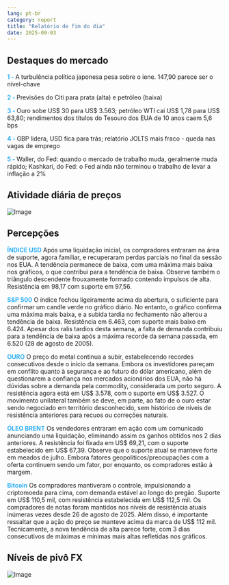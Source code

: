 ```yaml
---
lang: pt-br
category: report
title: "Relatório de fim do dia"
date: 2025-09-03
---
```



<h2>Destaques do mercado</h2>
<strong style="color: #2caef7;">1 - </strong> A turbulência política japonesa pesa sobre o iene. 147,90 parece ser o nível-chave

<strong style="color: #2caef7;">2 - </strong> Previsões do Citi para prata (alta) e petróleo (baixa)


<strong style="color: #2caef7;">3 - </strong> Ouro sobe US$ 30 para US$ 3.563; petróleo WTI cai US$ 1,78 para US$ 63,80; rendimentos dos títulos do Tesouro dos EUA de 10 anos caem 5,6 bps

<strong style="color: #2caef7;">4 - </strong> GBP lidera, USD fica para trás; relatório JOLTS mais fraco - queda nas vagas de emprego

<strong style="color: #2caef7;">5 - </strong> Waller, do Fed: quando o mercado de trabalho muda, geralmente muda rápido; Kashkari, do Fed: o Fed ainda não terminou o trabalho de levar a inflação a 2%




<h2>Atividade diária de preços</h2>
<img src="https://markleighedu.github.io/img/Sep-2025/03-Sep-2025/price.jpg" alt="Image"/>

<h2>Percepções</h2>
<strong style="color: #2caef7;">ÍNDICE USD</strong> Após uma liquidação inicial, os compradores entraram na área de suporte, agora familiar, e recuperaram perdas parciais no final da sessão nos EUA. A tendência permanece de baixa, com uma máxima mais baixa nos gráficos, o que contribui para a tendência de baixa. Observe também o triângulo descendente frouxamente formado contendo impulsos de alta. Resistência em 98,17 com suporte em 97,56.

<strong style="color: #2caef7;">S&P 500</strong> O índice fechou ligeiramente acima da abertura, o suficiente para confirmar um candle verde no gráfico diário. No entanto, o gráfico confirma uma máxima mais baixa, e a subida tardia no fechamento não alterou a tendência de baixa. Resistência em 6.463, com suporte mais baixo em 6.424. Apesar dos ralis tardios desta semana, a falta de demanda contribuiu para a tendência de baixa após a máxima recorde da semana passada, em 6.520 (28 de agosto de 2005).

<strong style="color: #2caef7;">OURO</strong> O preço do metal continua a subir, estabelecendo recordes consecutivos desde o início da semana. Embora os investidores pareçam em conflito quanto à segurança e ao futuro do dólar americano, além de questionarem a confiança nos mercados acionários dos EUA, não há dúvidas sobre a demanda pela commodity, considerada um porto seguro. A resistência agora está em US$ 3.578, com o suporte em US$ 3.527. O movimento unilateral também se deve, em parte, ao fato de o ouro estar sendo negociado em território desconhecido, sem histórico de níveis de resistência anteriores para recuos ou correções naturais.

<strong style="color: #2caef7;">ÓLEO BRENT</strong> Os vendedores entraram em ação com um comunicado anunciando uma liquidação, eliminando assim os ganhos obtidos nos 2 dias anteriores. A resistência foi fixada em US$ 69,21, com o suporte estabelecido em US$ 67,39. Observe que o suporte atual se manteve forte em meados de julho. Embora fatores geopolíticos/preocupações com a oferta continuem sendo um fator, por enquanto, os compradores estão à margem.

<strong style="color: #2caef7;">Bitcoin</strong> Os compradores mantiveram o controle, impulsionando a criptomoeda para cima, com demanda estável ao longo do pregão. Suporte em US$ 110,5 mil, com resistência estabelecida em US$ 112,5 mil. Os compradores de notas foram mantidos nos níveis de resistência atuais inúmeras vezes desde 26 de agosto de 2025. Além disso, é importante ressaltar que a ação do preço se manteve acima da marca de US$ 112 mil. Tecnicamente, a nova tendência de alta parece forte, com 3 dias consecutivos de máximas e mínimas mais altas refletidas nos gráficos.



<h2>Níveis de pivô FX</h2>
<img src="https://markleighedu.github.io/img/Sep-2025/03-Sep-2025/pivot.jpg" alt="Image"/>